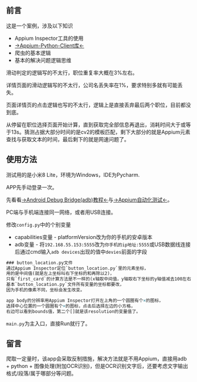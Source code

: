 ## 前言

这是一个案例，涉及以下知识

- Appium Inspector工具的使用
- [→Appium-Python-Client库←](https://github.com/appium/python-client)
- 爬虫的基本逻辑
- 基本的解决问题逻辑思维

滑动判定的逻辑写的不太行，职位重复率大概在3%左右。

详情页面的滑动逻辑写的不太行，公司名丢失率在1%，要求特别多就有可能丢失。

页面详情页的点击逻辑也写的不太行，逻辑上是直接丢弃最后两个职位，目前都没到底。

从停留在职位选择页面开始计算，直到获取完全部信息再退出，消耗时间大于或等于13s。猜测占据大部分时间的是cv2的模板匹配，剩下大部分的就是Appium元素查找与获取文本的时间，最后剩下的就是网速问题了。



## 使用方法

测试用的是小米8 Lite，环境为Windows，IDE为Pycharm.

APP先手动登录一次。

先看看[→Android Debug Bridge(adb)教程←](https://www.reversesacle.com/computer-science/programming/android-development/automation-testing/adb-integration/)与[→Appium自动化测试←](https://www.reversesacle.com/computer-science/programming/android-development/automation-testing/appium-automated-testing/)。

PC端与手机端连接同一网络，或者用USB连接。

修改`config.py`中的个别变量

- capabilities变量 - platformVersion改为你的手机的安卓版本
- adb变量 - 将`192.168.55.153:5555`改为`你手机的ip地址:5555`或USB数据线连接后通过cmd输入`adb devices`出现的值中`devies`前面的字段

```tex
### button_location.py文件
通过Appium Inspector定位`button_location.py`里的元素坐标，
用的是中间值(就是左上坐标叫右下坐标的和再除以2)，
只有`first_card`的计算方法是不一样的(x轴取中间值，y轴取右下坐标的y轴值减去100左右)，
基本`button_location.py`文件所有变量的坐标都要改，
因为手机的像素不同，坐标会发生改变。

app body的分辨率用Appium Inspector打开左上角的一个圆圈有个×的图标，
选择中心位置的一个圆圈有个×的图标，点击后选择左边的小方格，
右边可以看到bounds值，第二个[]就是该resolution的变量值了。
```

`main.py`为主入口，直接Run就行了。


## 留言
爬取一定量时，该app会采取反制措施，解决方法就是不用Appium，直接用adb + python + 图像处理(附加OCR识别)，但是OCR识别文字后，还要考虑文字输出格式/段落/属于哪部分等问题。
